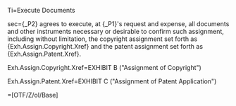 Ti=Execute Documents

sec={_P2} agrees to execute, at {_P1}'s request and expense, all documents and other instruments necessary or desirable to confirm such assignment, including without limitation, the copyright assignment set forth as {Exh.Assign.Copyright.Xref} and the patent assignment set forth as {Exh.Assign.Patent.Xref}.

Exh.Assign.Copyright.Xref=EXHIBIT B ("Assignment of Copyright")

Exh.Assign.Patent.Xref=EXHIBIT C ("Assignment of Patent Application")


=[OTF/Z/ol/Base]
